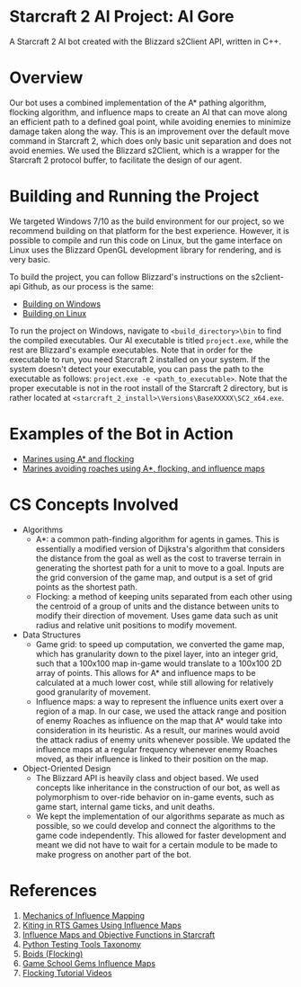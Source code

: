 # Starcraft 2 AI Project: AI Gore
A Starcraft 2 AI bot created with the Blizzard s2Client API, written in C++.

# Overview
Our bot uses a combined implementation of the A* pathing algorithm, flocking algorithm, and influence maps to create an AI that can move along an efficient path to a defined goal point, while avoiding enemies to minimize damage taken along the way. This is an improvement over the default move command in Starcraft 2, which does only basic unit separation and does not avoid enemies. We used the Blizzard s2Client, which is a wrapper for the Starcraft 2 protocol buffer, to facilitate the design of our agent.

# Building and Running the Project
We targeted Windows 7/10 as the build environment for our project, so we recommend building on that platform for the best experience. However, it is possible to compile and run this code on Linux, but the game interface on Linux uses the Blizzard OpenGL development library for rendering, and is very basic. 

 To build the project, you can follow Blizzard's instructions on the s2client-api Github, as our process is the same:
 * [Building on Windows](https://github.com/Blizzard/s2client-api/blob/master/docs/building.md#windows)
 * [Building on Linux](https://github.com/Blizzard/s2client-api/blob/master/docs/building.md#linux)

To run the project on Windows, navigate to `<build_directory>\bin` to find the compiled executables. Our AI executable is titled `project.exe`, while the rest are Blizzard's example executables. Note that in order for the executable to run, you need Starcraft 2 installed on your system. If the system doesn't detect your executable, you can pass the path to the executable as follows: `project.exe -e <path_to_executable>`. Note that the proper executable is not in the root install of the Starcraft 2 directory, but is rather located at `<starcraft_2_install>\Versions\BaseXXXXX\SC2_x64.exe`.

# Examples of the Bot in Action
* [Marines using A* and flocking](https://youtu.be/C1EvNho6o6A)
* [Marines avoiding roaches using A*, flocking, and influence maps](https://www.youtube.com)

# CS Concepts Involved
* Algorithms
    * A*: a common path-finding algorithm for agents in games. This is essentially a modified version of Dijkstra's algorithm that considers the distance from the goal as well as the cost to traverse terrain in generating the shortest path for a unit to move to a goal. Inputs are the grid conversion of the game map, and output is a set of grid points as the shortest path.
    * Flocking: a method of keeping units separated from each other using the centroid of a group of units and the distance between units to modify their direction of movement. Uses game data such as unit radius and relative unit positions to modify movement.
* Data Structures
    * Game grid: to speed up computation, we converted the game map, which has granularity down to the pixel layer, into an integer grid, such that a 100x100 map in-game would translate to a 100x100 2D array of points. This allows for A* and influence maps to be calculated at a much lower cost, while still allowing for relatively good granularity of movement.
    * Influence maps: a way to represent the influence units exert over a region of a map. In our case, we used the attack range and position of enemy Roaches as influence on the map that A* would take into consideration in its heuristic. As a result, our marines would avoid the attack radius of enemy units whenever possible. We updated the influence maps at a regular frequency whenever enemy Roaches moved, as their influence is linked to their position on the map.
* Object-Oriented Design
    * The Blizzard API is heavily class and object based. We used concepts like inheritance in the construction of our bot, as well as polymorphism to over-ride behavior on in-game events, such as game start, internal game ticks, and unit deaths.
    * We kept the implementation of our algorithms separate as much as possible, so we could develop and connect the algorithms to the game code independently. This allowed for faster development and meant we did not have to wait for a certain module to be made to make progress on another part of the bot. 

	
# References
1. [Mechanics of Influence Mapping](http://aigamedev.com/open/tutorial/influence-map-mechanics/)
2. [Kiting in RTS Games Using Influence Maps](http://nova.wolfwork.com/papers/Kiting_RTS_Influence_Maps.pdf)
3. [Influence Maps and Objective Functions in Starcraft](https://arxiv.org/pdf/1803.02943.pdf)
4. [Python Testing Tools Taxonomy](https://pythonhosted.org/testing/)
5. [Boids (Flocking)](https://www.red3d.com/cwr/boids/)
6. [Game School Gems Influence Maps](http://gameschoolgems.blogspot.com/2009/12/influence-maps-i.html)
7. [Flocking Tutorial Videos](https://www.phstudios.com/flocking-ai-series/)